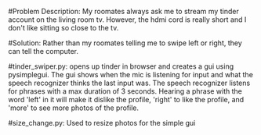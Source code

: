 #Problem Description:
My roomates always ask me to stream my tinder account on the living room tv. However, the hdmi cord is really short and I don't like sitting so close to the tv.

#Solution:
Rather than my roomates telling me to swipe left or right, they can tell the computer. 

#tinder_swiper.py:
opens up tinder in browser and creates a gui using pysimplegui. The gui shows when the mic is listening for input and what the speech recognizer thinks the last input was.
The speech recognizer listens for phrases with a max duration of 3 seconds. Hearing a phrase with the word 'left' in it will make it dislike the profile, 'right' to like the profile, and 'more' to see more photos of the profile.

#size_change.py:
Used to resize photos for the simple gui


